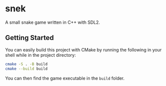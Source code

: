 # snek
A small snake game written in C++ with SDL2.

## Getting Started
You can easily build this project with CMake by running the following in your shell while in the project directory:
```bash
cmake -S . -B build
cmake --build build
```
You can then find the game executable in the `build` folder.